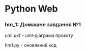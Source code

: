 # Python Web

### hm_1: Домашне завдання №1 

uml.uxf - uml-діаграма проєкту

hm1.py - оновлений код
